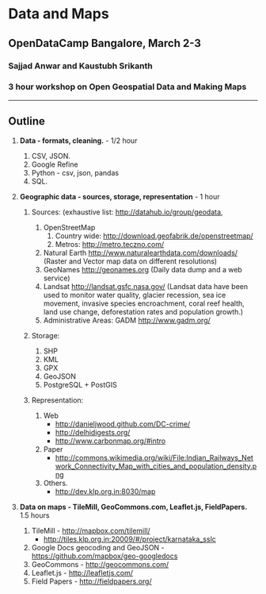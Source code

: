 Data and Maps
===================================
OpenDataCamp Bangalore, March 2-3
-----------------------------------
### Sajjad Anwar and Kaustubh Srikanth ###
### 3 hour workshop on Open Geospatial Data and Making Maps ###

***

Outline
-------

1. **Data -  formats, cleaning.** - 1/2 hour
	1. CSV, JSON.
	2. Google Refine
	3. Python - csv, json, pandas
	4. SQL.

2. **Geographic data - sources, storage, representation** - 1 hour
	1. Sources: (exhaustive list: http://datahub.io/group/geodata, 
		1. OpenStreetMap
			1. Country wide: http://download.geofabrik.de/openstreetmap/
			2. Metros: http://metro.teczno.com/
		4. Natural Earth http://www.naturalearthdata.com/downloads/
		(Raster and Vector map data on different resolutions)
		5. GeoNames http://geonames.org
		(Daily data dump and a web service)
		6. Landsat http://landsat.gsfc.nasa.gov/
		(Landsat data have been used to monitor water quality, glacier recession,      sea ice movement, invasive species encroachment, coral reef health,     land use change, deforestation rates and population growth.)
		7. Administrative Areas: GADM http://www.gadm.org/


	2. Storage:
		1. SHP
		2. KML
		3. GPX
		4. GeoJSON
		5. PostgreSQL + PostGIS

	3. Representation:
		1. Web
			* http://danieljwood.github.com/DC-crime/
			* http://delhidigests.org/
			* http://www.carbonmap.org/#intro
		2. Paper
			* http://commons.wikimedia.org/wiki/File:Indian_Railways_Network_Connectivity_Map_with_cities_and_population_density.png
		3. Others.
			* http://dev.klp.org.in:8030/map

3. **Data on maps - TileMill, GeoCommons.com, Leaflet.js, FieldPapers.** 1.5 hours
	1. TileMill - http://mapbox.com/tilemill/
		* http://tiles.klp.org.in:20009/#/project/karnataka_sslc
	2. Google Docs geocoding and GeoJSON - https://github.com/mapbox/geo-googledocs
	3. GeoCommons -  http://geocommons.com/
	4. Leaflet.js - http://leafletjs.com/
	5. Field Papers - http://fieldpapers.org/